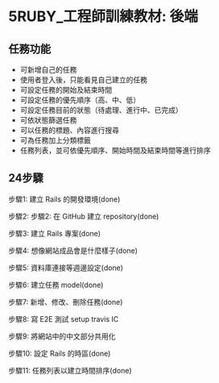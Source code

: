 # 5RUBY_工程師訓練教材: 後端

## 任務功能
* 可新增自己的任務
* 使用者登入後，只能看見自己建立的任務
* 可設定任務的開始及結束時間
* 可設定任務的優先順序（高、中、低）
* 可設定任務目前的狀態（待處理、進行中、已完成）
* 可依狀態篩選任務
* 可以任務的標題、內容進行搜尋
* 可為任務加上分類標籤
* 任務列表，並可依優先順序、開始時間及結束時間等進行排序

## 24步驟
步驟1: 建立 Rails 的開發環境(done)

步驟2: 步驟2: 在 GitHub 建立 repository(done)

步驟3: 建立 Rails 專案(done)

步驟4: 想像網站成品會是什麼樣子(done)

步驟5: 資料庫連接等週邊設定(done)

步驟6: 建立任務 model(done)

步驟7: 新增、修改、刪除任務(done)

步驟8: 寫 E2E 測試
setup travis IC

步驟9: 將網站中的中文部分共用化

步驟10: 設定 Rails 的時區(done)

步驟11: 任務列表以建立時間排序(done)